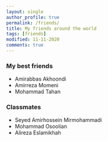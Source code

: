 ```yaml
---
layout: single
author_profile: true
permalink: /friends/
title: My friends around the world
tags: [friends]
modified: 11-11-2020
comments: true
---
```


### My best friends
* Amirabbas Akhoondi
* Amirreza Momeni
* Mohammad Tahan



### Classmates
* Seyed Amirhossein Mirmohammadi
* Mohammad Osoolian
* Alireza Eslamikhah
